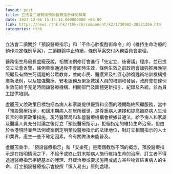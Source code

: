 ```yaml
---
layout: post
title: 立法會二讀有關預設醫療指示條例草案
date: 2023-12-06 15:13:14.000000000 +08:00
link: https://news.rthk.hk/rthk/ch/component/k2/1730982-20231206.htm
categories: rthk
---
```


立法會二讀關於「預設醫療指示」和「不作心肺復甦術命令」的《維持生命治療的預作決定條例草案》，二讀辯論中止待續，條例草案交付內務委員會處理。

醫務衞生局局長盧寵茂說，相關法例修訂會進行「先定立、後審議」程序，並已提交立法會省覽，條例草案通過後不會即時生效，條例生效之前政府會加強推展晚期照顧及有關生死議題的公眾教育，並向市民、醫護界及社區心肺復甦術培訓機構推廣新法例，以及加強醫療、安老服務及緊急救援人員的培訓和發展，政府會在條例生效前給予充足時間讓醫療機構、相關部門及團體更新指引、紀錄及系統，並為員工提供培訓。

盧寵茂又說政策目標包括為病人和家屬提供優質和全面的晚期臨終照顧服務，當中「預設醫療指示」和讓末期病人在居所離世，是尊重病人選擇和提高臨終病人生活質素的重要政策措施，現時醫管局和私營醫療機構會根據普通法，給予病人和家屬及醫護人員充分討論之後訂立「預設醫療指示」，拒絕指定的維持生命治療，但由於香港現時並無法例或案例定明預設醫療指示的法律地位，對訂立相關指示的人士和業界，產生一些不確定因素，令有關做法未能普及。

盧寵茂重申，「預設醫療指示」和「安樂死」是兩個截然不同的概念，預設醫療指示是在指明情況之下，不給予或終止對末期病人施行維持生命的治療，訂立者不得透過醫療指示拒絕基本的護理、舒緩治療或要求施用或處方某些物質結束病人的生命，訂立預設醫療指示會按照「慎入易出」原則處理。
